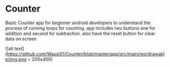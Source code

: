 # Counter
Basic Counter app for beginner android developers to understand the process of running loops for counting. app includes two buttons one for addition and second for subtraction. also have the reset button for clear data on screen



![alt text](https://github.com/Wassi01/Counter/blob/master/app/src/main/res/drawable/img.png = 200x400)

